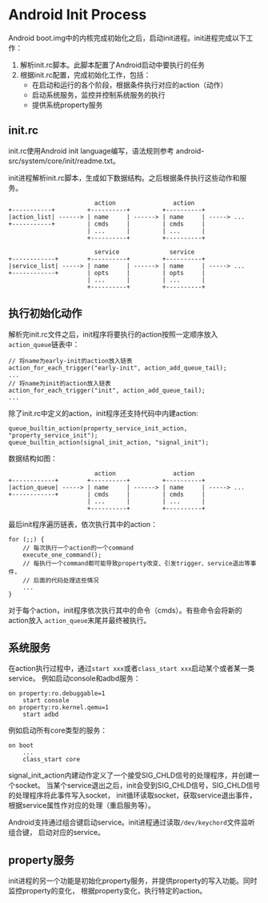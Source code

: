 Android Init Process
====================

Android boot.img中的内核完成初始化之后，启动init进程。init进程完成以下工作：

1. 解析init.rc脚本。此脚本配置了Android启动中要执行的任务
2. 根据init.rc配置，完成初始化工作，包括：
    * 在启动和运行的各个阶段，根据条件执行对应的action（动作）
    * 启动系统服务，监控并控制系统服务的执行
    * 提供系统property服务

init.rc
-------

init.rc使用Android init language编写，语法规则参考
android-src/system/core/init/readme.txt。

init进程解析init.rc脚本，生成如下数据结构。之后根据条件执行这些动作和服务。

                            action                action
    +-----------+         +----------+         +----------+
    |action_list| ------> | name     | ------> | name     | -----> ...
    +-----------+         | cmds     |         | cmds     |
                          | ...      |         | ...      |
                          +----------+         +----------+

                            service              service
    +------------+        +----------+         +----------+
    |service_list| -----> | name     | ------> | name     | -----> ...
    +------------+        | opts     |         | opts     |
                          | ...      |         | ...      |
                          +----------+         +----------+

执行初始化动作
-----------

解析完init.rc文件之后，init程序将要执行的action按照一定顺序放入`action_queue`链表中：

    // 将name为early-init的action放入链表
    action_for_each_trigger("early-init", action_add_queue_tail);
    ...
    // 将name为init的action放入链表
    action_for_each_trigger("init", action_add_queue_tail);
    ...

除了init.rc中定义的action，init程序还支持代码中内建action:

    queue_builtin_action(property_service_init_action, "property_service_init");
    queue_builtin_action(signal_init_action, "signal_init");

数据结构如图：

                            action                action
    +------------+        +----------+         +----------+
    |action_queue| -----> | name     | ------> | name     | -----> ...
    +------------+        | cmds     |         | cmds     |
                          | ...      |         | ...      |
                          +----------+         +----------+

最后init程序遍历链表，依次执行其中的action：

    for (;;) {
        // 每次执行一个action的一个command
        execute_one_command();
        // 每执行一个command都可能导致property改变、引发trigger、service退出等事件，
        // 后面的代码处理这些情况
        ...
    }

对于每个action，init程序依次执行其中的命令（cmds）。有些命令会将新的action放入
`action_queue`末尾并最终被执行。

系统服务
------

在action执行过程中，通过`start xxx`或者`class_start xxx`启动某个或者某一类service。
例如启动console和adbd服务：

    on property:ro.debuggable=1
        start console
    on property:ro.kernel.qemu=1
        start adbd

例如启动所有core类型的服务：

    on boot
        ...
        class_start core


signal_init_action内建动作定义了一个接受SIG_CHLD信号的处理程序，并创建一个socket。
当某个service退出之后，init会受到SIG_CHLD信号，SIG_CHLD信号的处理程序将此事件写入socket，
init循环读取socket，获取service退出事件，根据service属性作对应的处理（重启服务等）。

Android支持通过组合键启动service。init进程通过读取`/dev/keychord`文件监听组合键，
启动对应的service。

property服务
-----------

init进程的另一个功能是初始化property服务，并提供property的写入功能。同时监控property的变化，
根据property变化，执行特定的action。
